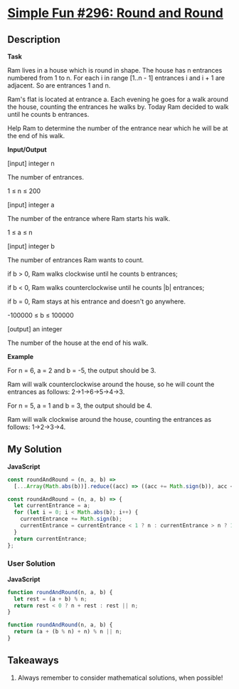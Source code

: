 # [Simple Fun #296: Round and Round](https://www.codewars.com/kata/591e8c715b1d254f9e00005e)

## Description

**Task**

Ram lives in a house which is round in shape. The house has n entrances numbered from 1 to n. For each i in range [1..n - 1] entrances i and i + 1 are adjacent. So are entrances 1 and n.

Ram's flat is located at entrance a. Each evening he goes for a walk around the house, counting the entrances he walks by. Today Ram decided to walk until he counts b entrances.

Help Ram to determine the number of the entrance near which he will be at the end of his walk.

**Input/Output**

[input] integer n

The number of entrances.

1 ≤ n ≤ 200

[input] integer a

The number of the entrance where Ram starts his walk.

1 ≤ a ≤ n

[input] integer b

The number of entrances Ram wants to count.

if b > 0, Ram walks clockwise until he counts b entrances;

if b < 0, Ram walks counterclockwise until he counts |b| entrances;

if b = 0, Ram stays at his entrance and doesn't go anywhere.

-100000 ≤ b ≤ 100000

[output] an integer

The number of the house at the end of his walk.

**Example**

For n = 6, a = 2 and b = -5, the output should be 3.

Ram will walk counterclockwise around the house, so he will count the entrances as follows: 2->1->6->5->4->3.

For n = 5, a = 1 and b = 3, the output should be 4.

Ram will walk clockwise around the house, counting the entrances as follows: 1->2->3->4.

## My Solution

**JavaScript**

```js
const roundAndRound = (n, a, b) =>
  [...Array(Math.abs(b))].reduce((acc) => ((acc += Math.sign(b)), acc < 1 ? n : acc > n ? 1 : acc), a);
```

```js
const roundAndRound = (n, a, b) => {
  let currentEntrance = a;
  for (let i = 0; i < Math.abs(b); i++) {
    currentEntrance += Math.sign(b);
    currentEntrance = currentEntrance < 1 ? n : currentEntrance > n ? 1 : currentEntrance;
  }
  return currentEntrance;
};
```

### User Solution

**JavaScript**

```js
function roundAndRound(n, a, b) {
  let rest = (a + b) % n;
  return rest < 0 ? n + rest : rest || n;
}
```

```js
function roundAndRound(n, a, b) {
  return (a + (b % n) + n) % n || n;
}
```

## Takeaways

1. Always remember to consider mathematical solutions, when possible!
